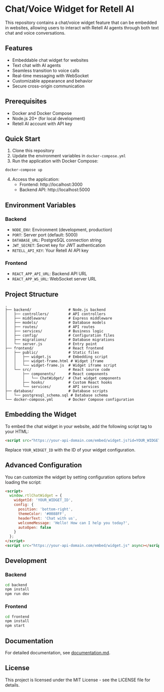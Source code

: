 # Chat/Voice Widget for Retell AI

This repository contains a chat/voice widget feature that can be embedded in websites, allowing users to interact with Retell AI agents through both text chat and voice conversations.

## Features

- Embeddable chat widget for websites
- Text chat with AI agents
- Seamless transition to voice calls
- Real-time messaging with WebSocket
- Customizable appearance and behavior
- Secure cross-origin communication

## Prerequisites

- Docker and Docker Compose
- Node.js 20+ (for local development)
- Retell AI account with API key

## Quick Start

1. Clone this repository
2. Update the environment variables in `docker-compose.yml`
3. Run the application with Docker Compose:

```bash
docker-compose up
```

4. Access the application:
   - Frontend: http://localhost:3000
   - Backend API: http://localhost:5000

## Environment Variables

### Backend

- `NODE_ENV`: Environment (development, production)
- `PORT`: Server port (default: 5000)
- `DATABASE_URL`: PostgreSQL connection string
- `JWT_SECRET`: Secret key for JWT authentication
- `RETELL_API_KEY`: Your Retell AI API key

### Frontend

- `REACT_APP_API_URL`: Backend API URL
- `REACT_APP_WS_URL`: WebSocket server URL

## Project Structure

```
.
├── backend/                 # Node.js backend
│   ├── controllers/         # API controllers
│   ├── middleware/          # Express middleware
│   ├── models/              # Database models
│   ├── routes/              # API routes
│   ├── services/            # Business logic
│   ├── config/              # Configuration files
│   ├── migrations/          # Database migrations
│   └── server.js            # Entry point
├── frontend/                # React frontend
│   ├── public/              # Static files
│   │   ├── widget.js        # Embedding script
│   │   ├── widget-frame.html # Widget iframe
│   │   └── widget-frame.js  # Widget iframe script
│   └── src/                 # React source code
│       ├── components/      # React components
│       │   └── ChatWidget/  # Chat widget components
│       ├── hooks/           # Custom React hooks
│       └── services/        # API services
├── database/                # Database scripts
│   └── postgresql_schema.sql # Database schema
└── docker-compose.yml       # Docker Compose configuration
```

## Embedding the Widget

To embed the chat widget in your website, add the following script tag to your HTML:

```html
<script src="https://your-api-domain.com/embed/widget.js?id=YOUR_WIDGET_ID" async></script>
```

Replace `YOUR_WIDGET_ID` with the ID of your widget configuration.

## Advanced Configuration

You can customize the widget by setting configuration options before loading the script:

```html
<script>
  window.rtlChatWidget = {
    widgetId: 'YOUR_WIDGET_ID',
    config: {
      position: 'bottom-right',
      themeColor: '#0088FF',
      headerText: 'Chat with us',
      welcomeMessage: 'Hello! How can I help you today?',
      autoOpen: false
    }
  };
</script>
<script src="https://your-api-domain.com/embed/widget.js" async></script>
```

## Development

### Backend

```bash
cd backend
npm install
npm run dev
```

### Frontend

```bash
cd frontend
npm install
npm start
```

## Documentation

For detailed documentation, see [documentation.md](./documentation.md).

## License

This project is licensed under the MIT License - see the LICENSE file for details.
